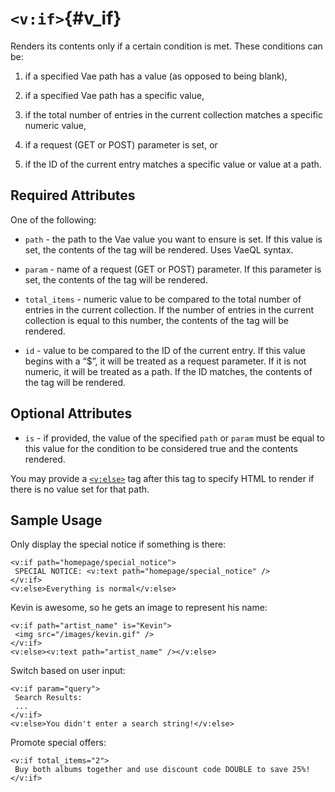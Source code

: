 # `<v:if>`{#v_if}

Renders its contents only if a certain condition is met. These
conditions can be:

1.  if a specified Vae path has a value (as opposed to being blank),

2.  if a specified Vae path has a specific value,

3.  if the total number of entries in the current collection matches a
    specific numeric value,

4.  if a request (GET or POST) parameter is set, or

5.  if the ID of the current entry matches a specific value or value at
    a path.

## Required Attributes

One of the following:

-   `path` - the path to the Vae value you want to ensure is set. If
    this value is set, the contents of the tag will be rendered. Uses
    VaeQL syntax.

-   `param` - name of a request (GET or POST) parameter. If this
    parameter is set, the contents of the tag will be rendered.

-   `total_items` - numeric value to be compared to the total number of
    entries in the current collection. If the number of entries in the
    current collection is equal to this number, the contents of the tag
    will be rendered.

-   `id` - value to be compared to the ID of the current entry. If this
    value begins with a “\$”, it will be treated as a request parameter.
    If it is not numeric, it will be treated as a path. If the ID
    matches, the contents of the tag will be rendered.

## Optional Attributes

-   `is` - if provided, the value of the specified `path` or `param`
    must be equal to this value for the condition to be considered true
    and the contents rendered.

You may provide a [`<v:else>`](#v_else) tag after this tag to specify
HTML to render if there is no value set for that path.

## Sample Usage

Only display the special notice if something is there:

    <v:if path="homepage/special_notice">
     SPECIAL NOTICE: <v:text path="homepage/special_notice" />
    </v:if>
    <v:else>Everything is normal</v:else>

Kevin is awesome, so he gets an image to represent his name:

    <v:if path="artist_name" is="Kevin">
     <img src="/images/kevin.gif" />
    </v:if>
    <v:else><v:text path="artist_name" /></v:else>

Switch based on user input:

    <v:if param="query">
     Search Results:
     ...
    </v:if>
    <v:else>You didn't enter a search string!</v:else>

Promote special offers:

    <v:if total_items="2">
     Buy both albums together and use discount code DOUBLE to save 25%!
    </v:if>
